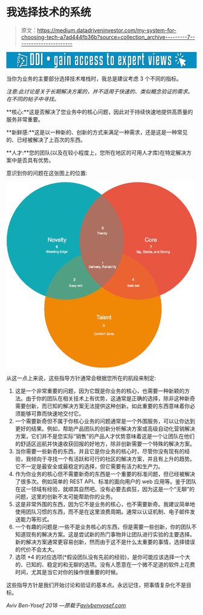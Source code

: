 # 我选择技术的系统

> 原文：<https://medium.datadriveninvestor.com/my-system-for-choosing-tech-a7ad444fb36b?source=collection_archive---------7----------------------->

[![](img/a08a02970fc2b3509884fb9679d58280.png)](http://www.track.datadriveninvestor.com/1B9E)

当你为业务的主要部分选择技术堆栈时，我总是建议考虑 3 个不同的指标。

*注意:此讨论是关于长期解决方案的，并不适用于快速的、类似概念验证的需求。在不同的帖子中寻找。*

**核心:**这是否解决了您业务中的核心问题，因此对于持续快速地提供高质量的服务非常重要。

**新鲜感:**这是以一种新的、创新的方式来满足一种需求，还是这是一种常见的、已经被解决了上百次的东西。

**人才:**您的团队(以及在较小程度上，您所在地区的可用人才库)在特定解决方案中是否具有优势。

意识到你的问题在这张图上的位置:

![](img/d24c149dcec775ba6ed93dee9a0914c5.png)

从这一点上来说，这些指导方针通常会根据您所在的航段来制定:

1.  这是一个非常重要的问题，因为它既是你业务的核心，也需要一种新颖的方法。由于你的团队在相关技术上有优势，这通常是正确的选择，除非这种新奇需要创新，而已知的解决方案无法提供这种创新。如此重要的东西意味着你必须能够可靠而快速地交付它。
2.  一个需要新奇但不属于你核心业务的问题通常是一个外围服务，可以让你达到更好的结果。例如，帮助产品团队的创新分析解决方案或高级自动化营销解决方案，它们并不是您实际“销售”的产品人才优势意味着这是一个让团队在他们的舒适区巡航并快速收获回报的好地方，除非创新需要一个特殊的解决方案。
3.  当你需要一些新奇的东西，并且它是你业务的核心时，尽管你没有现有的经验，我倾向于寻找一个有活跃和可行的社区的解决方案，并且有上升的趋势。它不一定是最安全或最稳定的选择，但它需要有活力和生产力。
4.  作为你业务的核心但不需要新奇的东西是一个重要的标准问题，但已经被解决了很多次。例如简单的 REST API、标准的面向用户的 web 应用等。鉴于团队在这一领域有经验，就顺其自然吧。没有必要去疯狂，因为这是一个“无聊”的问题，这里的创新不太可能帮助你的业务。
5.  这是非常外围的东西，因为它不是业务的核心，也不需要新奇。我建议简单地使用团队习惯的东西，而不是在这里浪费周期。通常以认证机制、电子邮件发送能力等形式。
6.  一个有趣的问题是:一些不是业务核心的东西，但是需要一些创新，你的团队不知道现有的解决方案。这是尝试新的热门事物并让团队进行实验的主要选择。新的解决方案通常更容易创新，然而由于这不是什么太重要的事情，选择错误的代价不会太大。
7.  选项 *4 的对应选项(*假设团队没有先前的经验)，是你可能应该选择一个大的、已知的、稳定的和无聊的选项。没有人愿意在一个微不足道的软件上花费时间，尤其是当它对你的操作很重要的时候。

这些指导方针是我们开始讨论和验证的基本点。永远记住，把事情复杂化不是目标。

*Aviv Ben-Yosef 2018 —原载于*[*avivbenyosef.com*](https://avivbenyosef.com/my-system-for-choosing-tech/)